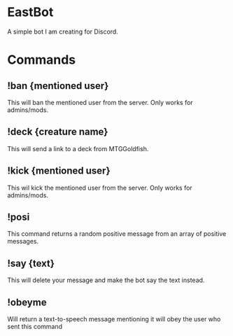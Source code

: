 # EastBot

A simple bot I am creating for Discord.

# Commands

## !ban {mentioned user}
  This will ban the mentioned user from the server. Only works for admins/mods.

## !deck {creature name}
  This will send a link to a deck from MTGGoldfish.
  
## !kick {mentioned user}
  This wil kick the mentioned user from the server. Only works for admins/mods.

## !posi
  This command returns a random positive message from an array of positive messages.

## !say {text}
  This will delete your message and make the bot say the text instead.

## !obeyme
  Will return a text-to-speech message mentioning it will obey the user who sent this command
